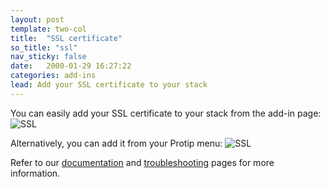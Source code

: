 ```yaml
---
layout: post
template: two-col
title:  "SSL certificate"
so_title: "ssl"
nav_sticky: false
date:   2000-01-29 16:27:22
categories: add-ins
lead: Add your SSL certificate to your stack
---
```


You can easily add your SSL certificate to your stack from the add-in page:
![SSL](http://cdn.cloud66.com.s3.amazonaws.com/images/help/ssl.png)

Alternatively, you can add it from your Protip menu:
![SSL](http://cdn.cloud66.com.s3.amazonaws.com/images/help/ssl_protip.png)

Refer to our [documentation](/how-to/ssl-certificate.html) and [troubleshooting](/troubleshooting/ssl-certificate-issues.html) pages for more information.
